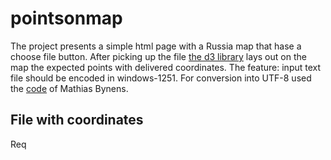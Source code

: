 # pointsonmap
The project presents a simple html page with a Russia map that hase a choose file button. After picking up the file [the d3 library](https://github.com/d3/d3) lays out on the map the expected points with delivered coordinates. The feature: input text file should be encoded in windows-1251. For conversion into UTF-8 used the [code](https://github.com/mathiasbynens/windows-1251) of Mathias Bynens.

## File with coordinates
Req
